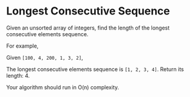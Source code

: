 # Longest Consecutive Sequence 

Given an unsorted array of integers, find the length of the longest consecutive elements sequence.  

For example,  

Given `[100, 4, 200, 1, 3, 2]`,  

The longest consecutive elements sequence is `[1, 2, 3, 4]`. Return its length: 4.  

Your algorithm should run in O(n) complexity.  

